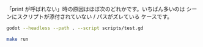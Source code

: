 「print が呼ばれない」時の原因はほぼ次のどれかです。いちばん多いのは シーンにスクリプトが添付されていない / パスがズレている ケースです。

```bash
godot --headless --path . --script scripts/test.gd
```

```bash
make run
```
